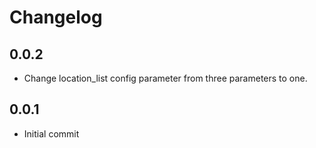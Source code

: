 # Changelog

## 0.0.2
  * Change location_list config parameter from three parameters to one.

## 0.0.1
  * Initial commit
